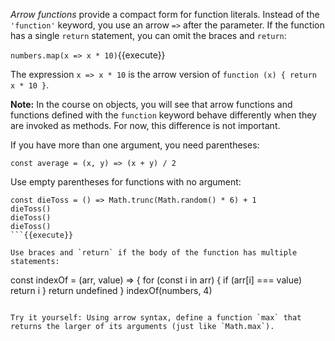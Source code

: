 *Arrow functions* provide a compact form for function literals. Instead of the `'function'` keyword, you use an arrow `=>` after the parameter. If the function has a single `return` statement, you can omit the braces and `return`:

`numbers.map(x => x * 10)`{{execute}}

The expression `x => x * 10` is the arrow version of `function (x) { return x * 10 }`.

**Note:** In the course on objects, you will see that arrow functions and functions defined with the `function` keyword behave differently when they are invoked as methods. For now, this difference is not important.

If you have more than one argument, you need parentheses: 

`const average = (x, y) => (x + y) / 2`

Use empty parentheses for functions with no argument:

```
const dieToss = () => Math.trunc(Math.random() * 6) + 1
dieToss()
dieToss()
dieToss()
```{{execute}}

Use braces and `return` if the body of the function has multiple statements:

```
const indexOf = (arr, value) => {
  for (const i in arr) {
    if (arr[i] === value) return i
  }
  return undefined
}
indexOf(numbers, 4)
```{{execute}}

Try it yourself: Using arrow syntax, define a function `max` that returns the larger of its arguments (just like `Math.max`).
